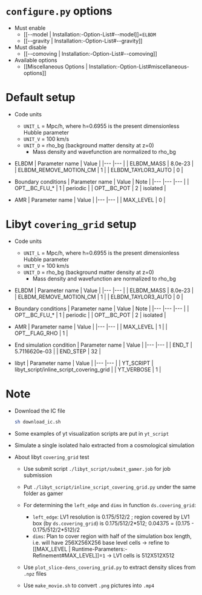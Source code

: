 # `configure.py` options
- Must enable
  - [[--model | Installation:-Option-List#--model]]=`ELBDM`
  - [[--gravity | Installation:-Option-List#--gravity]]
- Must disable
  - [[--comoving | Installation:-Option-List#--comoving]]
- Available options
  - [[Miscellaneous Options | Installation:-Option-List#miscellaneous-options]]


# Default setup
- Code units
  - `UNIT_L` = Mpc/h, where h=0.6955 is the present dimensionless Hubble parameter
  - `UNIT_V` = 100 km/s
  - `UNIT_D` = rho_bg (background matter density at z=0)
    - Mass density and wavefunction are normalized to rho_bg

- ELBDM
  | Parameter name         | Value   |
  |---                     |---      |
  | ELBDM_MASS             | 8.0e-23 |
  | ELBDM_REMOVE_MOTION_CM | 1       |
  | ELBDM_TAYLOR3_AUTO     | 0       |

- Boundary conditions
  | Parameter name | Value | Note |
  |---             |---    |--- |
  | OPT__BC_FLU_*  | 1     | periodic |
  | OPT__BC_POT    | 2     | isolated |

- AMR
  | Parameter name | Value |
  |---             |---    |
  | MAX_LEVEL      | 0     |


# Libyt `covering_grid` setup
- Code units
  - `UNIT_L` = Mpc/h, where h=0.6955 is the present dimensionless Hubble parameter
  - `UNIT_V` = 100 km/s
  - `UNIT_D` = rho_bg (background matter density at z=0)
    - Mass density and wavefunction are normalized to rho_bg

- ELBDM
  | Parameter name         | Value   |
  |---                     |---      |
  | ELBDM_MASS             | 8.0e-23 |
  | ELBDM_REMOVE_MOTION_CM | 1       |
  | ELBDM_TAYLOR3_AUTO     | 0       |

- Boundary conditions
  | Parameter name | Value | Note |
  |---             |---    |--- |
  | OPT__BC_FLU_*  | 1     | periodic |
  | OPT__BC_POT    | 2     | isolated |

- AMR
  | Parameter name | Value |
  |---             |---    |
  | MAX_LEVEL      | 1     |
  | OPT__FLAG_RHO  | 1     |

- End simulation condition
  | Parameter name | Value         |
  |---             |---            |
  | END_T          | 5.7116620e-03 |
  | END_STEP       | 32            |

- libyt
  | Parameter name | Value                                    |
  |---             |---                                       |
  | YT_SCRIPT      | libyt_script/inline_script_covering_grid |
  | YT_VERBOSE     | 1                                        |


# Note
- Download the IC file
  ```bash
  sh download_ic.sh
  ```

- Some examples of yt visualization scripts are put in `yt_script`

- Simulate a single isolated halo extracted from a cosmological simulation

- About libyt `covering_grid` test
  - Use submit script `./libyt_script/submit_gamer.job` for job submission

  - Put `./libyt_script/inline_script_covering_grid.py` under the same folder as gamer

  - For determining the `left_edge` and `dims` in function `ds.covering_grid`:
    - `left_edge`: LV1 resolution is 0.175/512/2 ; region covered by LV1 box (by `ds.covering_grid`) is 0.175/512/2\*512; 0.04375 = (0.175 - 0.175/512/2\*512)/2
    - `dims`:      Plan to cover region with half of the simulation box length, i.e. will have 256X256X256 base level cells -> refine to [[MAX_LEVEL | Runtime-Parameters:-Refinement#MAX_LEVEL]]=`1` -> LV1 cells is 512X512X512

  - Use `plot_slice-dens_covering_grid.py` to extract density slices from `.npz` files

  - Use `make_movie.sh` to convert `.png` pictures into `.mp4`
